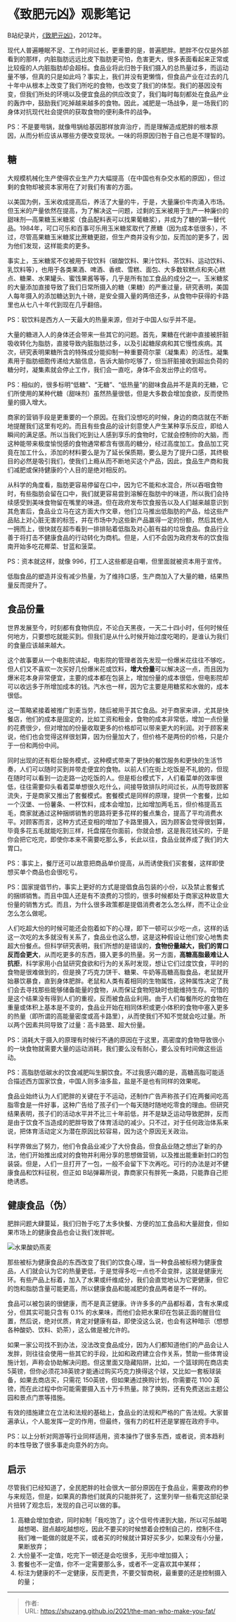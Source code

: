 # 《致肥元凶》观影笔记


B站纪录片，[《致肥元凶》](https://www.bilibili.com/bangumi/media/md20133/?spm_id_from=666.25.b_6d656469615f6d6f64756c65.2)，2012年。

现代人普遍睡眠不足、工作时间过长，更重要的是，普遍肥胖。肥胖不仅仅是外部看到的那样，内脏脂肪远远比皮下脂肪更可怕，危害更大，很多表面看起来正常或比较瘦的人内脏脂肪却会超标。食品业将此归咎于我们摄入的总热量过多，而运动量不够，但真的只是如此吗？事实上，我们并没有更懒惰，但食品产业在过去的几十年中从根本上改变了我们所吃的食物，也改变了我们的体型。我们的基因没有变，但我们所处的环境以及便宜食品的供应改变了，我们每时每刻都处在食品产业的轰炸中，鼓励我们吃掉越来越多的食物。因此，减肥是一场战争，是一场我们的身体对抗现代社会提供的获取食物的便利条件的战争。

PS：不是要甩锅，就像甩锅给基因那样放弃治疗，而是理解造成肥胖的根本原因，从而分析应该从哪些方便改变现状。一味的将原因归咎于自己也是不理智的。

## 糖

大规模机械化生产使得农业生产力大幅提高（在中国也有杂交水稻的原因），但过剩的食物却被资本家用在了对我们有害的方面。

以美国为例，玉米收成提高后，养活了大量的牛，于是，大量廉价牛肉涌入市场。但玉米的产量依然在提高，为了解决这一问题，过剩的玉米被用于生产一种廉价的甜味剂—高果糖玉米糖浆（食品配料表可以找果葡糖浆），并成为了糖的第一替代品。1984年，可口可乐和百事可乐用玉米糖浆取代了蔗糖（因为成本低很多），不过，尽管高果糖玉米糖浆比蔗糖更甜，但生产商并没有少加，反而加的更多了，因为他们发现，这样能卖的更多。

事实上，玉米糖浆不仅被用于软饮料（碳酸饮料、果汁饮料、茶饮料、运动饮料、乳饮料等），也用于各类果酒、啤酒、香槟、雪糕、面包、大多数软糕点和夹心糕点、糖果、水果罐头、蜜饯果酱等等，几乎是所有加工食品的成分之一。玉米糖浆的大量添加直接导致了我们日常所摄入的糖（果糖）的严重过量，研究表明，美国人每年摄入的添加糖达到九十磅，是安全摄入量的两倍还多，从食物中获得的卡路里也从七八十年代到现在几乎翻倍。

PS：软饮料是西方人一天最大的热量来源，但对于中国人似乎并不是。

大量的糖进入人的身体还会带来一些其它的问题。首先，果糖在代谢中直接被肝脏吸收转化为脂肪，直接导致内脏脂肪过多，以及引起糖尿病和其它慢性疾病。其次，研究表明果糖所含的特殊成分能抑制一种重要荷尔蒙（凝集素）的活性。凝集素用于脂肪细胞传递给大脑信息，告诉大脑你吃够了，但当肝脏接收到超出负荷的糖分时，凝集素就会停止工作，我们会一直吃，身体不会发出停止的信号。

PS：相似的，很多标明“低糖”、“无糖”、“低热量”的甜味食品并不是真的无糖，它们所使用的某种代糖（甜味剂）虽然热量很低，但是大多数会增加食欲，反而使热量的摄入增大。

商家的营销手段是更重要的一个原因。在我们没想吃的时候，身边的商店就在不断地提醒我们这里有吃的。而且有些食品的设计刻意使人产生某种享乐反应，即给人瞬间的满足感。所以当我们吃到让人感到享乐的食物时，它就会控制你的大脑，而这种能带来极度愉悦感的食物通常都含有很高的糖分，经过高度加工。食品加工究竟在加工什么，添加的材料要么是为了延长保质期，要么是为了提升口感，其终极目的必然是吸引我们，使我们上瘾从而不断地买这个产品，因此，食品生产商和我们减肥或保持健康的个人目的是绝对相反的。

从科学的角度看，脂肪更容易停留在口中，因为它不能和水混合，所以吞咽食物时，有些脂肪会留在口中，我们就更容易尝到溶解在脂肪中的味道，所以我们会持续感受到美味食物留在嘴里的味道。但在政府发布饮食报告以及人们越来越意识到其危害后，食品业立马在这方面大作文章，他们立马推出低脂肪的产品，给这些产品贴上对心脏无害的标签，并在市场中为这些新产品赢得一定的份额，然后其他人一拥而上，很快就在超市看到一排排贴着低脂及对心脏有益的垃圾食品。食品行业善于将打击不健康食品的行动转化为商机。但是，人们不会因为政府发布的饮食指南开始多吃花椰菜、甘蓝和菠菜。

PS：资本就这样，就像 996，打工人这些都是自嘲，但里面就被资本用于宣传。

低脂食品的塑造并没有减少热量，为了维持口感，生产商加入了大量的糖，结果热量反而提升了。

## 食品份量

世界发展至今，时刻都有食物供应，不论白天黑夜，一天二十四小时，任何时候任何地方，只要想吃就能买到。但我们是从什么时候开始过度吃喝的，是谁认为我们的食量应该越来越大。

这个故事要从一个电影院讲起，电影院的管理者首先发现一份爆米花往往不够吃，但人们又不喜欢一次买好几份爆米花或饮料，**增大份量**可以解决这一点，而且因为爆米花本身非常便宜，主要的成本都在包装上，增加份量的成本很低，但电影院却可以收远多于所增加成本的钱。汽水也一样，因为它主要是用糖浆和水做的，成本很低。

这一策略紧接着被推广到麦当劳，随后被用于其它食品。对于商家来讲，尤其是快餐店，他们的成本是固定的，比如工资和租金，食物的成本非常低，增加一点份量的花费很少，但对增加的份量收取更多的价格却可以带来更大的利润。对于顾客来说，他们也会觉得这样很划算，因为份量加大了，但价格不是两份的价格，只是介于一份和两份中间。

同时出现的还有柜台服务模式，这种模式带来了更快的餐饮服务和更快的生活节奏，人们可以随时买到并带走便宜的食物。以前人们在街上吃饭是不礼貌的，但现在随时可以看到一边走路一边吃饭的人。但是柜台模式下，人们看菜单的效率很低，往往需要仰头看着菜单想很久吃什么，间接导致排队时间过长，从而导致顾客流失，于是商家又推出了套餐模式。套餐模式是同样的原理，提供一个套餐，比如一个汉堡、一份薯条、一杯饮料，成本会增加，比如增加两毛五，但价格提高五毛，商家就通过这种捆绑销售的思路将更多花样的餐点集合，提高了平均消费水平。对顾客而言，这种方式还变相的增加了卡路里摄入，因为顾客会觉得很划算，毕竟多花五毛就能吃到三样，托盘摆在你面前，你就会想，这是我花钱买的，于是你会把它吃完，即使你本来不需要吃那么多，长此以往，食品业就养成了我们的大胃口。

PS：事实上，餐厅还可以故意把商品单价提高，从而诱使我们买套餐，这样即使想买单个商品也会很吃亏。

PS：国家提倡节约，事实上更好的方式是提倡食品包装的小份，以及禁止套餐式的捆绑销售。而且中国人还是有不浪费的习惯的，很多时候都处于商家这种故意大份量的销售方式。而且，为什么很多政策都是提倡消费者怎么怎么样，而不让企业怎么怎么做呢。

人们吃超大份的时候可能还会抱着如下的心理，即下一顿可以少吃一点，这样的话这一次吃的太多就没有关系了，食品业也这么想，这是这种假设让他们安心地售卖超大份餐点。但科学研究表明，我们所想的是错误的，**食物份量越大，我们的胃口反而会更大**，从而吃更多的东西，摄入更多的热量。另一方面，**高糖高脂最难让人抗拒**，科学家用小白鼠研究食欲和行为的关系时发现，想让它们过度饮食，平时的食物是很难做到的，但是换了巧克力饼干、糖果、牛奶等高糖高脂食品，老鼠就开始暴饮暴食，直到身体肥胖。老鼠和人类有着相同的生物属性，这种属性决定了我们会去寻找那些能够储备能量的食物，从而保证食物短缺时也能维持生存。可惜的是这个结果没有得到人们的重视，反而被食品业利用。由于人们每餐所吃的食物在重量或体积上基本是不变的，食品业开始在相同体积或更小体积的食物中塞入更多的热量（即所谓的高能量密度或高卡路里），从而使我们不知不觉就会吃过量。所以两个因素共同导致了过量：高卡路里、超大份量。

PS：消耗大于摄入的原理有时候行不通的原因在于这里，高密度的食物导致很小的一块食物就需要大量的运动消耗，我们要么没有耐心，要么没有时间做这些运动。

PS：高脂肪低碳水的饮食减肥叫生酮饮食。不过我感兴趣的是，高糖高脂可能适合描述西方国家饮食，中国人则多油多盐，盐是不是也有同样的效果呢。

食品业始终认为人们肥胖的关键在于不运动，还制作广告声称孩子们在两餐间吃高脂零食是一件好事，这种广告给了孩子们一个每天随时随地吃零食的理由。但研究结果表明，孩子们的活动水平并不比三十年前低，并不是缺乏运动导致肥胖，反而是由于饮食不当造成的肥胖导致了体育活动的减少。只不过，对于任何政治体系来说，把体育活动定义为潜在原因比较容易，因为这个原因无关政治。

科学界做出了努力，他们令食品业减少了大份食品，但食品业随之想出了新的办法，他们开始推出成对的食物并利用分享的思想做营销，以及推出能重新封口的包装袋。但是，人们一旦打开了一包，一般不会留下下次再吃。可行的办法是对不健康食品和饮料征税，但正如 B站弹幕所说，靠商家只有胖死一条路，只能靠自己拒绝诱惑。

## 健康食品（伪）

肥胖问题大肆蔓延，我们归咎于吃了太多快餐、方便的加工食品和大量甜食，但如果市场上的健康食品也会让我们发胖呢。

![水果酸奶燕麦](http://photocdn.sohu.com/20160204/mp57997997_1454552784941_4.jpeg)

那些被标为健康食品的东西改变了我们的饮食心理，当一种食品被标榜为健康食品，人们就会认为它的热量更低，于是觉得多吃一点也不会变胖，这就是健康光环。有些产品上标着，加入了水果或纤维成分，我们会直觉地认为它更健康，但它的饱和脂肪含量可能更高，所以健康食品和能减肥的食品两者是不一样的。

食品可以被包装的很健康，而不是真正健康。许许多多的产品都标着，含有水果成分，但其实可能只含有 0.1% 的水果味，而他们会把水果印在包装正面的醒目位置，然后说，绝对优质，肯定对健康有益，即使没这么说，也会有这种暗示（想想各种酸奶、饮料、奶茶），这么做是被允许的。

如果一家公司找不到办法，没法改变食品成分，因为人们都知道他们的产品会让人发胖，则往往会使用一些其它的手段，比如和政府建立合作关系，赞助一些体育设施计划，声称会协助解决问题。但这里面又隐藏陷阱，比如，一个篮球网在商店卖5英镑，但你必须花38英镑才能通过购买巧克力换得这个球，又比如一套板球装备，如果去商店买，只需花 150英镑，但如果通过换购计划，你需要花 1100 英镑，而在此过程中你可能需要摄入五十万卡热量。除了换购，还有免费送出主题公园和景点门票等措施。

有效的措施建立在立法和法规的基础上，食品业的法规和严格的广告法规。大家普遍承认，个人能发挥一定的作用，但最终，强有力的杠杆还是掌握在政府手中。

PS：以上分析对网游等行业同样适用，资本操作了很多东西，或者说，资本趋利的本性导致了很多事走向意外的方向。

## 启示

尽管我们已经知道了，全民肥胖的社会很大一部分原因在于食品业，需要政府的参与来规范，但是，如果真的靠他们就真的只能胖死了，这里列举一些看完这部纪录片扭转了观念后，发现的自己可以做的事。

1. 高糖会增加食欲，同时抑制「我吃饱了」这个信号传递到大脑，所以可乐越喝越想喝、甜点越吃越想吃，因此不要买的时候想着会控制自己的，控制不住，我们唯一能做的就是不买，或者买的时候就计算好买多少，如果没有小分量，果断放弃；
2. 大份量不一定值，吃完下一顿还是会吃很多，无形中增加摄入；
3. 套餐也不一定值，你不一定需要那么多，或者不一定喜欢其中某样；
4. 标注为健康的不一定健康，反而更贵，不要交智商税，最重要的还是控制摄入的量；


---

> 作者:   
> URL: https://shuzang.github.io/2021/the-man-who-make-you-fat/  

